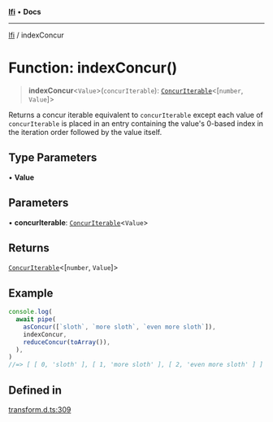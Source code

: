 [**lfi**](../readme.md) • **Docs**

---

[lfi](../globals.md) / indexConcur

# Function: indexConcur()

> **indexConcur**\<`Value`\>(`concurIterable`):
> [`ConcurIterable`](../type-aliases/ConcurIterable.md)\<[`number`, `Value`]\>

Returns a concur iterable equivalent to `concurIterable` except each value of
`concurIterable` is placed in an entry containing the value's 0-based index in
the iteration order followed by the value itself.

## Type Parameters

• **Value**

## Parameters

• **concurIterable**:
[`ConcurIterable`](../type-aliases/ConcurIterable.md)\<`Value`\>

## Returns

[`ConcurIterable`](../type-aliases/ConcurIterable.md)\<[`number`, `Value`]\>

## Example

```js
console.log(
  await pipe(
    asConcur([`sloth`, `more sloth`, `even more sloth`]),
    indexConcur,
    reduceConcur(toArray()),
  ),
)
//=> [ [ 0, 'sloth' ], [ 1, 'more sloth' ], [ 2, 'even more sloth' ] ]
```

## Defined in

[transform.d.ts:309](https://github.com/TomerAberbach/lfi/blob/85d6360ac7d8f71c70f308d2ace5bc2aa99ab03d/src/operations/transform.d.ts#L309)
